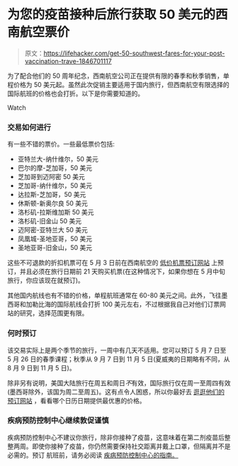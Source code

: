 # 为您的疫苗接种后旅行获取 50 美元的西南航空票价

> 原文：<https://lifehacker.com/get-50-southwest-fares-for-your-post-vaccination-trave-1846701117>

为了配合他们的 50 周年纪念，西南航空公司正在提供有限的春季和秋季销售，单程价格为 50 美元起。虽然此次促销主要适用于国内旅行，但西南航空有限选择的国际航班的价格也会打折。以下是你需要知道的。

Watch

### **交易如何进行**

有一些不错的票价。一些最低票价包括:

*   亚特兰大-纳什维尔，50 美元
*   巴尔的摩-芝加哥，50 美元
*   芝加哥到迈阿密 50 美元
*   芝加哥-纳什维尔，50 美元
*   达拉斯-芝加哥，50 美元
*   休斯顿-新奥尔良 50 美元
*   洛杉矶-拉斯维加斯 50 美元
*   洛杉矶-旧金山 50 美元
*   迈阿密-亚特兰大 50 美元
*   凤凰城-圣地亚哥，50 美元
*   圣地亚哥-旧金山，50 美元

这些不可退款的折扣机票可在 5 月 3 日前在西南航空的 [低价机票预订网站](https://www.southwest.com/air/low-fare-calendar/index.html?departureDate=2021-05-01&returnDate=2021-05-04&slp=SALEAPRMAY2021&s_tnt=128037%3A0%3A0&adobe_mc_sdid=SDID%3D5C3F177DD207F4EB-32AA11581A15F6E6%7CMCORGID%3D65D316D751E563EC0A490D4C%40AdobeOrg%7CTS%3D1618593190&adobe_mc_ref=https%3A%2F%2Fwww.google.com%2F&src=SRCH_go_cmp-9967502315_adg-100990692695_ad-513854703276_kwd-95562909_dev-c_ext-_prd-) 上预订，并且必须在旅行日期前 21 天购买机票(在这种情况下，如果你想在 5 月中旬旅行，你应该现在就预订)。

其他国内航线也有不错的价格，单程航班通常在 60-80 美元之间。此外，飞往墨西哥和加勒比海的国际航线会打折 100 美元左右，不过根据我自己对他们订票网站的研究，选择范围更有限。

### **何时预订**

该交易实际上是两个季节的旅行，一周中有几天不适用。您可以预订 5 月 7 日至 5 月 26 日的春季课程；秋季从 9 月 7 日到 11 月 5 日(夏威夷的日期略有不同，从 8 月 9 日到 11 月 5 日)。

除非另有说明，美国大陆旅行在周五和周日*不*有效，国际旅行仅在周一至周四有效(墨西哥除外，该国为周二至周五)。这有点令人困惑，所以你最好去 [逛逛他们的预订网站](https://www.southwest.com/air/low-fare-calendar/index.html?departureDate=2021-05-01&returnDate=2021-05-04&slp=SALEAPRMAY2021&s_tnt=128037%3A0%3A0&adobe_mc_sdid=SDID%3D5C3F177DD207F4EB-32AA11581A15F6E6%7CMCORGID%3D65D316D751E563EC0A490D4C%40AdobeOrg%7CTS%3D1618593190&adobe_mc_ref=https%3A%2F%2Fwww.google.com%2F&src=SRCH_go_cmp-9967502315_adg-100990692695_ad-513854703276_kwd-95562909_dev-c_ext-_prd-) ，看看哪个日历日期提供最优惠的价格。

### **疾病预防控制中心继续敦促谨慎**

疾病预防控制中心不建议你旅行，除非你接种了疫苗，这意味着在第二剂疫苗后整整两周。即使你接种了疫苗，你仍然需要保持社交距离并戴上口罩，但隔离并不是必需的。预订 航班前，请务必阅读 [疾病预防控制中心的指南。](https://www.cdc.gov/coronavirus/2019-ncov/travelers/travel-during-covid19.html)